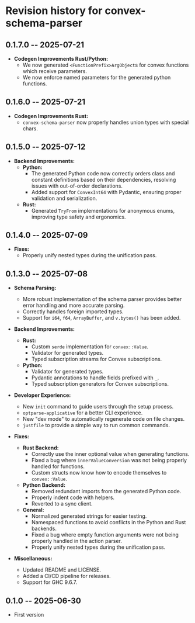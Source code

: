 # Revision history for convex-schema-parser

## 0.1.7.0 -- 2025-07-21

* **Codegen Improvements Rust/Python:**
    * We now generated `<FunctionPrefix>ArgObject`s for convex functions which receive parameters.
    * We now enforce named parameters for the generated python functions.

## 0.1.6.0 -- 2025-07-21

* **Codegen Improvements Rust:**
    * `convex-schema-parser` now properly handles union types with special chars.

## 0.1.5.0 -- 2025-07-12

*   **Backend Improvements:**
    *   **Python:**
        *   The generated Python code now correctly orders class and constant definitions based on their dependencies, resolving issues with out-of-order declarations.
        *   Added support for `ConvexInt64` with Pydantic, ensuring proper validation and serialization.
    *   **Rust:**
        *   Generated `TryFrom` implementations for anonymous enums, improving type safety and ergonomics.

## 0.1.4.0 -- 2025-07-09

*   **Fixes:**
    *   Properly unify nested types during the unification pass.

## 0.1.3.0 -- 2025-07-08

*   **Schema Parsing:**
    *   More robust implementation of the schema parser provides better error handling and more accurate parsing.
    *   Correctly handles foreign imported types.
    *   Support for `i64`, `f64`, `ArrayBuffer`, and `v.bytes()` has been added.

*   **Backend Improvements:**
    *   **Rust:**
        *   Custom `serde` implementation for `convex::Value`.
        *   Validator for generated types.
        *   Typed subscription streams for Convex subscriptions.
    *   **Python:**
        *   Validator for generated types.
        *   Pydantic annotations to handle fields prefixed with `_`.
        *   Typed subscription generators for Convex subscriptions.

*   **Developer Experience:**
    *   New `init` command to guide users through the setup process.
    *   `optparse-applicative` for a better CLI experience.
    *   New "dev mode" to automatically regenerate code on file changes.
    *   `justfile` to provide a simple way to run common commands.

*   **Fixes:**
    *   **Rust Backend:**
        *   Correctly use the inner optional value when generating functions.
        *   Fixed a bug where `innerValueConversion` was not being properly handled for functions.
        *   Custom structs now know how to encode themselves to `convex::Value`.
    *   **Python Backend:**
        *   Removed redundant imports from the generated Python code.
        *   Properly indent code with helpers.
        *   Reverted to a sync client.
    *   **General:**
        *   Normalized generated strings for easier testing.
        *   Namespaced functions to avoid conflicts in the Python and Rust backends.
        *   Fixed a bug where empty function arguments were not being properly handled in the action parser.
        *   Properly unify nested types during the unification pass.

*   **Miscellaneous:**
    *   Updated README and LICENSE.
    *   Added a CI/CD pipeline for releases.
    *   Support for GHC 9.6.7.

## 0.1.0 -- 2025-06-30

* First version
